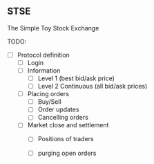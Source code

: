 ## STSE

The Simple Toy Stock Exchange

TODO:
- [ ] Protocol definition
  - [ ] Login 
  - [ ] Information
    - [ ] Level 1 (best bid/ask price)
    - [ ] Level 2 Continuous (all bid/ask prices)
  - [ ] Placing orders
    - [ ] Buy/Sell
    - [ ] Order updates
    - [ ] Cancelling orders
  - [ ] Market close and settlement
    - [ ] Positions of traders
    - [ ] purging open orders

